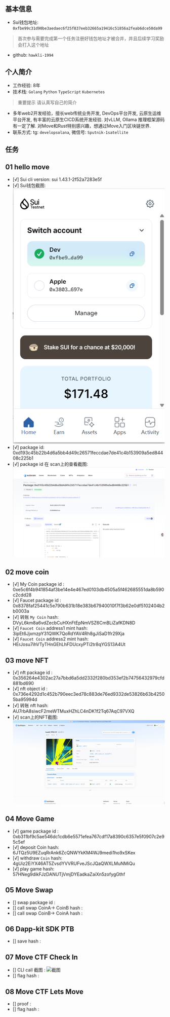 ## 基本信息
- Sui钱包地址: `0xfbe99c31d90be3aedaec6f25f837eeb32665a19416c51856a2feab6dce50da99`
> 首次参与需要完成第一个任务注册好钱包地址才被合并，并且后续学习奖励会打入这个地址
- github: `hawkli-1994`

## 个人简介
- 工作经验: 8年
- 技术栈: `Golang` `Python` `TypeScript` `Kubernetes`
> 重要提示 请认真写自己的简介
- 多年web2开发经验，擅长web传统业务开发, DevOps平台开发, 云原生运维平台开发, 有丰富的云原生CICD系统开发经验. 对vLLM, Ollama 推理框架源码有一定了解. 
  对Move和Rust特别感兴趣，想通过Move入门区块链世界.
- 联系方式: tg: `developsolana`, 微信号: `Sputnik-1satellite`

## 任务

##   01 hello move  
- [√] Sui cli version: sui 1.43.1-2f52a7283e5f
- [√] Sui钱包截图: ![Sui钱包截图](./images/wallet.png)
- [√] package id: 0xd193c45b22b4d6a5bb4d49c26571feccdae7de41c4b153909a5ed84408c225b1
- [√] package id 在 scan上的查看截图:![Scan截图](./images/packageid.png)

##   02 move coin
- [√] My Coin package id : 0xe5c6f4b941854af3be14e4e467ed0103db4505a5f462685551da8b590c2cdd28
- [√] Faucet package id : 0x8378faf25441c5e790b631b18e383b67940010f7f3b62e0df5102404b2b0003a
- [√] 转账 `My Coin` hash: DVyL6km8a6vdZecbCuHXnFtEpNmVSZ6CmBLiZafKDN8D
- [√] `Faucet Coin` address1 mint hash: 3ipEt6JjxmzpY31QWK7QoRdYAV4Rh8gJiSaD1fr29Xja
- [√] `Faucet Coin` address2 mint hash: HErJosu7ihVTyTHnGEhLhFDUcxyPTi2tr8qYGS13A4Ut

##   03 move NFT
- [√] nft package id : 0x356264e4302ac27a7bbd6a5dd2332f280bd353ef2b74756432979cfd881bd690
- [√] nft object id : 0x736e4292d1c452b790eec3ed78c883de76ed9332de53826b63b42505ba95994d
- [√] 转账 nft  hash: AU7rbA8siwcF2meWTMuxHZhLC4nDK1f2Tq67AqC97VXQ
- [√] scan上的NFT截图:![Scan截图](./images/nft.png)

##   04 Move Game
- [√] game package id : 0xb311bf9c5ae546dc1cdb6e5571efea767cdf17a8390c6357e5f0907c2e95c5ef
- [√] deposit Coin hash: 6JTQz5U9EZuqRrAnk6ZcQNWYkKM4WJ9medi1ho9xSKex
- [√] withdraw `Coin` hash: 4gUiz2EiYX46AT5ZvsdYVVRUFveJScJQaQWXLMuNMiQu
- [√] play game hash:  57HNeg9dikFJzDANUTjVmjDYEadkaZaiXn5zofygGthf

##   05 Move Swap
- [] swap package id :
- [] call swap CoinA-> CoinB  hash :
- [] call swap CoinB-> CoinA  hash :

##   06 Dapp-kit SDK PTB
- [] save hash :

##   07 Move CTF Check In
- [] CLI call 截图 : ![截图](./images/你的图片地址)
- [] flag hash :

##   08 Move CTF Lets Move
- [] proof : 
- [] flag hash :

